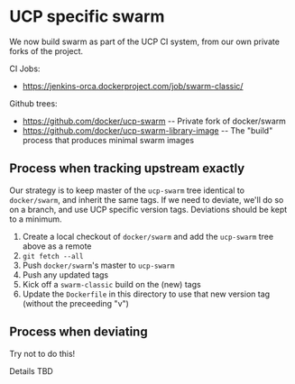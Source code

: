 # UCP specific swarm

We now build swarm as part of the UCP CI system, from our own private forks of the project.

CI Jobs:

* https://jenkins-orca.dockerproject.com/job/swarm-classic/

Github trees:

* https://github.com/docker/ucp-swarm -- Private fork of docker/swarm
* https://github.com/docker/ucp-swarm-library-image -- The "build" process that produces minimal swarm images


## Process when tracking upstream exactly

Our strategy is to keep master of the `ucp-swarm` tree identical to
`docker/swarm`, and inherit the same tags.  If we need to deviate, we'll
do so on a branch, and use UCP specific version tags.  Deviations should
be kept to a minimum.

1. Create a local checkout of `docker/swarm` and add the `ucp-swarm` tree above as a remote
2. `git fetch --all`
3. Push `docker/swarm`'s master to `ucp-swarm`
4. Push any updated tags
5. Kick off a `swarm-classic` build on the (new) tags
6. Update the `Dockerfile` in this directory to use that new version tag (without the preceeding "v")


## Process when deviating

Try not to do this!

Details TBD
